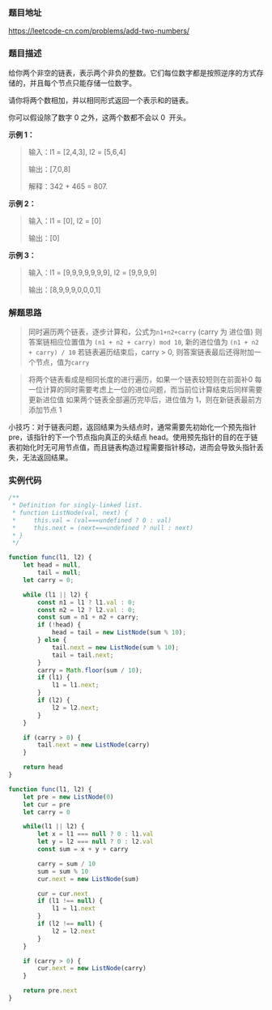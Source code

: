 ### 题目地址

https://leetcode-cn.com/problems/add-two-numbers/

### 题目描述

给你两个非空的链表，表示两个非负的整数。它们每位数字都是按照逆序的方式存储的，并且每个节点只能存储一位数字。

请你将两个数相加，并以相同形式返回一个表示和的链表。

你可以假设除了数字 0 之外，这两个数都不会以 0  开头。

**示例 1：**

> 输入：l1 = [2,4,3], l2 = [5,6,4]
>
> 输出：[7,0,8]
>
> 解释：342 + 465 = 807.

**示例 2：**

> 输入：l1 = [0], l2 = [0]
>
> 输出：[0]

**示例 3：**

> 输入：l1 = [9,9,9,9,9,9,9], l2 = [9,9,9,9]
>
> 输出：[8,9,9,9,0,0,0,1]

### 解题思路

> 同时遍历两个链表，逐步计算和，公式为`n1+n2+carry` (carry 为 进位值)
> 则答案链相应位置值为 `(n1 + n2 + carry) mod 10`, 新的进位值为 `(n1 + n2 + carry) / 10`
> 若链表遍历结束后，carry > 0, 则答案链表最后还得附加一个节点，值为`carry`



> 将两个链表看成是相同长度的进行遍历，如果一个链表较短则在前面补0
> 每一位计算的同时需要考虑上一位的进位问题，而当前位计算结束后同样需要更新进位值
> 如果两个链表全部遍历完毕后，进位值为 1，则在新链表最前方添加节点 1

小技巧：对于链表问题，返回结果为头结点时，通常需要先初始化一个预先指针 pre，该指针的下一个节点指向真正的头结点 head。使用预先指针的目的在于链表初始化时无可用节点值，而且链表构造过程需要指针移动，进而会导致头指针丢失，无法返回结果。

### 实例代码

```javascript
/**
 * Definition for singly-linked list.
 * function ListNode(val, next) {
 *     this.val = (val===undefined ? 0 : val)
 *     this.next = (next===undefined ? null : next)
 * }
 */

function func(l1, l2) {
	let head = null,
		tail = null;
	let carry = 0;

	while (l1 || l2) {
		const n1 = l1 ? l1.val : 0;
		const n2 = l2 ? l2.val : 0;
		const sum = n1 + n2 + carry;
		if (!head) {
			head = tail = new ListNode(sum % 10);
		} else {
			tail.next = new ListNode(sum % 10);
			tail = tail.next;
		}
		carry = Math.floor(sum / 10);
		if (l1) {
			l1 = l1.next;
		}
		if (l2) {
			l2 = l2.next;
		}
	}

    if (carry > 0) {
        tail.next = new ListNode(carry)
    }

    return head
}
```
``` javascript
function func(l1, l2) {
	let pre = new ListNode(0)
	let cur = pre
	let carry = 0

	while(l1 || l2) {
		let x = l1 === null ? 0 : l1.val
		let y = l2 === null ? 0 : l2.val
		const sum = x + y + carry

		carry = sum / 10
		sum = sum % 10
		cur.next = new ListNode(sum)

		cur = cur.next
		if (l1 !== null) {
			l1 = l1.next
		}
		if (l2 !== null) {
			l2 = l2.next
		}
	}

	if (carry > 0) {
		cur.next = new ListNode(carry)
	}

	return pre.next
}
```
